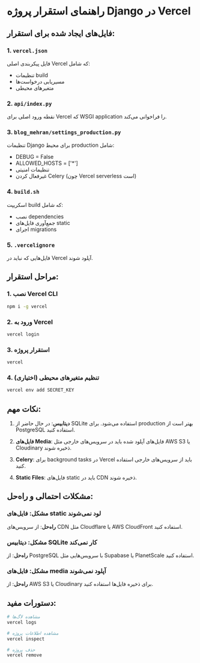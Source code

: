 # راهنمای استقرار پروژه Django در Vercel

## فایل‌های ایجاد شده برای استقرار:

### 1. `vercel.json`
فایل پیکربندی اصلی Vercel که شامل:
- تنظیمات build
- مسیریابی درخواست‌ها
- متغیرهای محیطی

### 2. `api/index.py`
نقطه ورود اصلی برای Vercel که WSGI application را فراخوانی می‌کند.

### 3. `blog_mehran/settings_production.py`
تنظیمات Django برای محیط production شامل:
- DEBUG = False
- ALLOWED_HOSTS = ['*']
- تنظیمات امنیتی
- غیرفعال کردن Celery (چون Vercel serverless است)

### 4. `build.sh`
اسکریپت build که شامل:
- نصب dependencies
- جمع‌آوری فایل‌های static
- اجرای migrations

### 5. `.vercelignore`
فایل‌هایی که نباید در Vercel آپلود شوند.

## مراحل استقرار:

### 1. نصب Vercel CLI
```bash
npm i -g vercel
```

### 2. ورود به Vercel
```bash
vercel login
```

### 3. استقرار پروژه
```bash
vercel
```

### 4. تنظیم متغیرهای محیطی (اختیاری)
```bash
vercel env add SECRET_KEY
```

## نکات مهم:

1. **دیتابیس**: در حال حاضر از SQLite استفاده می‌شود. برای production بهتر است از PostgreSQL استفاده کنید.

2. **فایل‌های Media**: فایل‌های آپلود شده باید در سرویس‌های خارجی مثل AWS S3 یا Cloudinary ذخیره شوند.

3. **Celery**: برای background tasks در Vercel باید از سرویس‌های خارجی استفاده کنید.

4. **Static Files**: فایل‌های static باید در CDN ذخیره شوند.

## مشکلات احتمالی و راه‌حل:

### مشکل: فایل‌های static لود نمی‌شوند
**راه‌حل**: از سرویس‌های CDN مثل Cloudflare یا AWS CloudFront استفاده کنید.

### مشکل: دیتابیس SQLite کار نمی‌کند
**راه‌حل**: از PostgreSQL با سرویس‌هایی مثل Supabase یا PlanetScale استفاده کنید.

### مشکل: فایل‌های media آپلود نمی‌شوند
**راه‌حل**: از AWS S3 یا Cloudinary برای ذخیره فایل‌ها استفاده کنید.

## دستورات مفید:

```bash
# مشاهده لاگ‌ها
vercel logs

# مشاهده اطلاعات پروژه
vercel inspect

# حذف پروژه
vercel remove
```

